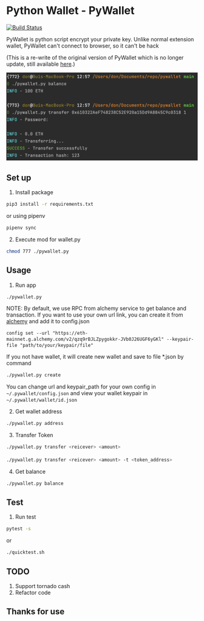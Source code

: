 # Python Wallet - PyWallet

[![Build Status](https://github.com/bxdoan/pywallet/actions/workflows/main.yml/badge.svg)](https://github.com/bxdoan/pywallet/actions/workflows/main.yml/badge.svg)


PyWallet is python script encrypt your private key. Unlike normal extension wallet, PyWallet can't connect to browser, 
so it can't be hack

(This is a re-write of the original version of PyWallet which is no longer update, still available [here](https://github.com/bui-duc-huy/tartarus-wallet).)

![alt text](./assets/preview.png)

## Set up
1. Install package
```sh
pip3 install -r requirements.txt

```
or using pipenv
```sh
pipenv sync
```

2. Execute mod for wallet.py
```sh
chmod 777 ./pywallet.py
```

## Usage
1. Run app
```sh
./pywallet.py
```
NOTE:
By default, we use RPC from alchemy service to get balance and transaction. If you want to use your own url link,
you can create it from [alchemy](./docs/alchemy.md) and add it to config.json
```shell
config set --url "https://eth-mainnet.g.alchemy.com/v2/qzq9rBJLZpygokkr-JVb0J26UGF6yGKl" --keypair-file "path/to/your/keypair/file"
```

If you not have wallet, it will create new wallet and save to file *.json by command
```sh
./pywallet.py create
```
You can change url and keypair_path for your own config in `~/.pywallet/config.json` and view your wallet 
keypair in `~/.pywallet/wallet/id.json`

2. Get wallet address
```sh
./pywallet.py address
```

3. Transfer Token
```sh
./pywallet.py transfer <reicever> <amount>

./pywallet.py transfer <reicever> <amount> -t <token_address>
```

4. Get balance
```sh
./pywallet.py balance
```

## Test 
1. Run test 
```sh 
pytest -s
```

or 
```sh
./quicktest.sh
```

## TODO
1. Support tornado cash
2. Refactor code

## Thanks for use
